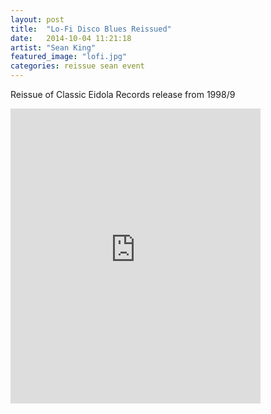 ```yaml
---
layout: post
title:  "Lo-Fi Disco Blues Reissued"
date:   2014-10-04 11:21:18
artist: "Sean King"
featured_image: "lofi.jpg"
categories: reissue sean event
---
```

Reissue of Classic Eidola Records release from 1998/9
<iframe style="border: 0; width: 400px; height: 472px;" src="https://bandcamp.com/EmbeddedPlayer/album=1012763728/size=large/bgcol=333333/linkcol=ffffff/artwork=small/transparent=true/" seamless><a href="http://eidolarecords.bandcamp.com/album/lo-fi-disco-blues">Lo-fi Disco Blues by Sean James King</a></iframe>
